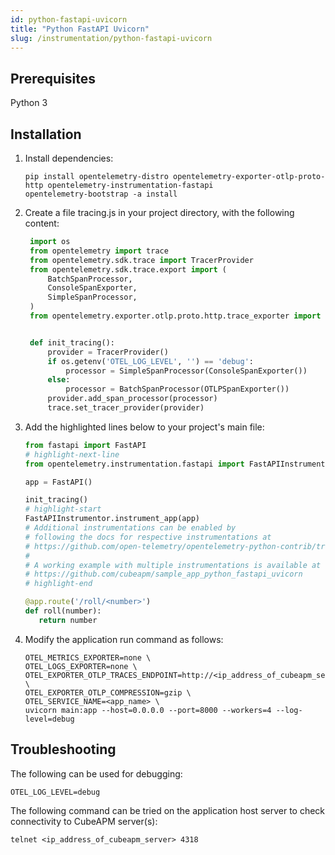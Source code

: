 ```yaml
---
id: python-fastapi-uvicorn
title: "Python FastAPI Uvicorn"
slug: /instrumentation/python-fastapi-uvicorn
---
```


## Prerequisites

Python 3

## Installation

1. Install dependencies:

   ```shell
   pip install opentelemetry-distro opentelemetry-exporter-otlp-proto-http opentelemetry-instrumentation-fastapi
   opentelemetry-bootstrap -a install
   ```

2. Create a file tracing.js in your project directory, with the following content:

   ```python title="tracing.js"
    import os
    from opentelemetry import trace
    from opentelemetry.sdk.trace import TracerProvider
    from opentelemetry.sdk.trace.export import (
        BatchSpanProcessor,
        ConsoleSpanExporter,
        SimpleSpanProcessor,
    )
    from opentelemetry.exporter.otlp.proto.http.trace_exporter import OTLPSpanExporter


    def init_tracing():
        provider = TracerProvider()
        if os.getenv('OTEL_LOG_LEVEL', '') == 'debug':
            processor = SimpleSpanProcessor(ConsoleSpanExporter())
        else:
            processor = BatchSpanProcessor(OTLPSpanExporter())
        provider.add_span_processor(processor)
        trace.set_tracer_provider(provider)

   ```

3. Add the highlighted lines below to your project's main file:

   ```python title="main.py"
   from fastapi import FastAPI
   # highlight-next-line
   from opentelemetry.instrumentation.fastapi import FastAPIInstrumentor

   app = FastAPI()

   init_tracing()
   # highlight-start
   FastAPIInstrumentor.instrument_app(app)
   # Additional instrumentations can be enabled by
   # following the docs for respective instrumentations at
   # https://github.com/open-telemetry/opentelemetry-python-contrib/tree/main/instrumentation
   #
   # A working example with multiple instrumentations is available at
   # https://github.com/cubeapm/sample_app_python_fastapi_uvicorn
   # highlight-end

   @app.route('/roll/<number>')
   def roll(number):
      return number
   ```

4. Modify the application run command as follows:

   ```shell
   OTEL_METRICS_EXPORTER=none \
   OTEL_LOGS_EXPORTER=none \
   OTEL_EXPORTER_OTLP_TRACES_ENDPOINT=http://<ip_address_of_cubeapm_server>:4318/v1/traces \
   OTEL_EXPORTER_OTLP_COMPRESSION=gzip \
   OTEL_SERVICE_NAME=<app_name> \
   uvicorn main:app --host=0.0.0.0 --port=8000 --workers=4 --log-level=debug
   ```

## Troubleshooting

The following can be used for debugging:

```shell
OTEL_LOG_LEVEL=debug
```

The following command can be tried on the application host server to check connectivity to CubeAPM server(s):

```shell
telnet <ip_address_of_cubeapm_server> 4318
```
